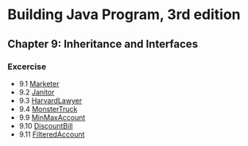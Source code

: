 # Building Java Program, 3rd edition

## Chapter 9: Inheritance and Interfaces

### Excercise

+ 9.1 [Marketer](Marketer.java)
+ 9.2 [Janitor](Janitor.java)
+ 9.3 [HarvardLawyer](HarvardLawyer.java)
+ 9.4 [MonsterTruck](MonsterTruck.java)
+ 9.9 [MinMaxAccount](MinMaxAccount.java)
+ 9.10 [DiscountBill](DiscountBill.java)
+ 9.11 [FilteredAccount](FilteredAccount.java)
